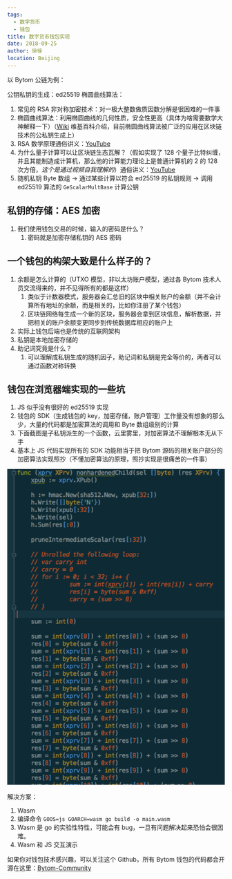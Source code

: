 ```yaml
---
tags: 
  - 数字货币
  - 钱包
title: 数字货币钱包实现
date: 2018-09-25
author: 徐徐
location: Beijing 
---
```


以 Bytom 公链为例：

公钥私钥的生成：ed25519 椭圆曲线算法：

1. 常见的 RSA 非对称加密技术：对一极大整数做质因数分解是很困难的一件事
2. 椭圆曲线算法：利用椭圆曲线的几何性质，安全性更高（具体为啥需要数学大神解释一下）（[Wiki](https://en.wikipedia.org/wiki/EdDSA) 维基百科介绍，目前椭圆曲线算法被广泛的应用在区块链技术的公私钥生成上）
3. RSA 数学原理通俗讲义：[YouTube](https://www.youtube.com/watch?v=D_kMadCtKp8)
4. 为什么量子计算可以让区块链生态瓦解？（假如实现了 128 个量子比特纠缠，并且其能制造成计算机，那么他的计算能力理论上是普通计算机的 2 的 128 次方倍，*这个是通过视频自我理解的*）通俗讲义：[YouTube](https://www.youtube.com/watch?v=BzyOoo4AOxs)
5. 随机私钥 Byte 数组 → 通过某些计算以符合 ed25519 的私钥规则 → 调用 ed25519 算法的 `GeScalarMultBase` 计算公钥

## 私钥的存储：AES 加密

1. 我们使用钱包交易的时候，输入的密码是什么？
   1. 密码就是加密存储私钥的 AES 密码

## 一个钱包的构架大致是什么样子的？

1. 余额是怎么计算的（UTXO 模型，非以太坊账户模型，通过各 Bytom 技术人员交流得来的，并不见得所有的都是这样）
   1. 类似于计数器模式，服务器会汇总旧的区块中相关账户的金额（并不会计算所有地址的余额，而是相关的，比如你注册了某个钱包）
   2. 区块链网络每生成一个新的区块，服务器会拿到区块信息，解析数据，并把相关的账户余额变更同步到传统数据库相应的账户上
2. 实际上钱包后端也是传统的互联网架构
3. 私钥是本地加密存储的
4. 助记词究竟是什么？
   1. 可以理解成私钥生成的随机因子，助记词和私钥是完全等价的，两者可以通过函数对称转换

## 钱包在浏览器端实现的一些坑

1. JS 似乎没有很好的 ed25519 实现
2. 钱包的 SDK（生成钱包的 key，加密存储，账户管理）工作量没有想象的那么少，大量的代码都是加密算法的调用和 Byte 数组级别的计算
3. 下面截图是子私钥派生的一个函数，云里雾里，对加密算法不理解根本无从下手
4. 基本上 JS 代码实现所有的 SDK 功能相当于把 Bytom 源码的相关账户部分的加密算法实现照抄（不懂加密算法的原理，照抄实现是很痛苦的一件事）

![alt text](./img/wallet.png)

解决方案：

1. Wasm
2. 编译命令 `GOOS=js GOARCH=wasm go build -o main.wasm`
3. Wasm 是 go 的实验性特性，可能会有 bug，一旦有问题解决起来恐怕会很困难。
4. Wasm 和 JS 交互演示

如果你对钱包技术感兴趣，可以关注这个 Github，所有 Bytom 钱包的代码都会开源在这里：[Bytom-Community](https://github.com/Bytom-Community)
